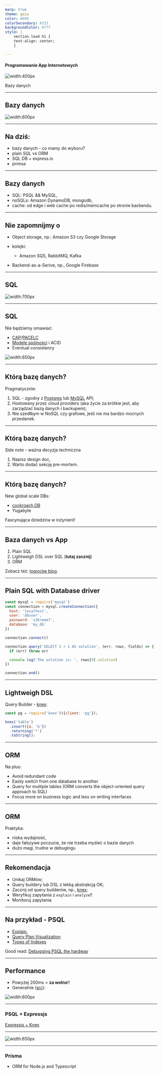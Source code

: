 ```yaml
---
marp: true
theme: gaia
color: #000
colorSecondary: #333
backgroundColor: #fff
style: |
    section.lead h1 {
    text-align: center;
    }

---
```

<!-- _class: lead -->
#### Programowanie App Internetowych

![width:400px](img/analogia_frigate_pallada.jpg)

Bazy danych

---
<!-- _class: lead -->
## Bazy danych

![width:600px](img/overview_s4.svg)

---
<!-- _class: lead -->
## Na dziś:

- bazy danych - co mamy do wyboru?
- plain SQL vs ORM
- SQL DB + express.io
- primsa

---
<!-- _class: lead -->
## Bazy danych

- SQL: PSQL && MySQL,
- noSQLs: Amazon DynamoDB, mongodb,
- cache: od edge i web cache po redis/memcache po stronie backendu.

---
<!-- _class: lead -->
## Nie zapomnijmy o

- Object storage, np.: Amazon S3 czy Google Storage
- kolejki:

  - Amazon SQS, RabbitMQ, Kafka

- Backend-as-a-Serive, np., Google Firebase

---
<!-- _class: lead -->
## SQL

![width:700px](img/Blog_Babelfish-750x422-c-default.png)

---
<!-- _class: lead -->
## SQL

Nie będziemy omawiać:
- [CAP](https://en.wikipedia.org/wiki/CAP_theorem)/[PACELC](https://en.wikipedia.org/wiki/PACELC_theorem)
- [Modele spójności](https://aphyr.com/posts/313-strong-consistency-models) i ACID
- Eventual consistency

![width:650px](https://aphyr.com/data/posts/313/uniprocessor-history.jpg)

---
<!-- _class: lead -->
## Którą bazę danych?

Pragmatycznie:

1. SQL - zgodny z [Postgres](https://www.postgresql.org/) lub [MySQL](https://www.mysql.com/) API;
2. Hostowany przez cloud providers (aka życie za krótkie jest, aby zarządzać bazą danych i backupem);
3. Nie szedłbym w NoSQL czy grafowe, jeśli nie ma bardzo mocnych przesłanek.

---
<!-- _class: lead -->
## Którą bazę danych?

Side note - ważna decyzja techniczna

1. Napisz design doc,
2. Warto dodać sekcję pre-mortem.

---
<!-- _class: lead -->
## Którą bazę danych?

New global scale DBs:

- [cockroach DB](https://www.cockroachlabs.com/)
- Yugabyte

Fascynująca dziedzina w inżynierii!

---
<!-- _class: lead -->
## Baza danych vs App

1. Plain SQL
2. Lightweigh DSL over SQL (**tutaj zacznij**)
3. ORM


Zobacz też: [logrocke blog](https://blog.logrocket.com/node-js-orms-why-shouldnt-use/).


---
<!-- _class: lead -->
## Plain SQL with Database driver

```js
const mysql = require('mysql')
const connection = mysql.createConnection({
  host: 'localhost',
  user: 'dbuser',
  password: 's3kreee7',
  database: 'my_db'
})

connection.connect()

connection.query('SELECT 1 + 1 AS solution', (err, rows, fields) => {
  if (err) throw err

  console.log('The solution is: ', rows[0].solution)
})

connection.end()
```

---
<!-- _class: lead -->
## Lightweigh DSL

Query Builder - [knex](https://github.com/knex/knex):

```js
const pg = require('knex')({client: 'pg'});

knex('table')
  .insert({a: 'b'})
  .returning('*')
  .toString();
```

---
<!-- _class: lead -->
## ORM

Na plus:

- Avoid redundant code
- Easily switch from one database to another
- Query for multiple tables (ORM converts the object-oriented query approach to SQL)
- Focus more on business logic and less on writing interfaces

---
<!-- _class: lead -->
## ORM

Praktyka:

- niska wydajność,
- daje fałszywe poczucie, że nie trzeba myśleć o bazie danych
- dużo magi, trudne w debugingu

---
<!-- _class: lead -->
## Rekomendacja

- Unikaj ORMów;
- Query buildery lub DSL z lekką abstrakcją OK;
- Zacznij od query builderów, np., [knex](https://github.com/knex/knex);
- Weryfikuj zapytania z `explain` i `analyze`!!
- Monitoruj zapytania

---
<!-- _class: lead -->
## Na przykład - PSQL

- [Explain](https://wiki.postgresql.org/images/4/45/Explaining_EXPLAIN.pdf),
- [Query Plan Visualization](http://tatiyants.com/postgres-query-plan-visualization/)
- [Types of Indexes](https://www.justwatch.com/blog/post/mastering-postgres-indexes-in-10-minutes/)

Good read: [Debugging PSQL the hardway](https://www.justwatch.com/blog/post/debugging-postgresql-performance-the-hard-way/)

---
<!-- _class: lead -->
## Performance

- Powyżej 200ms = **za wolno**!!
- Generalnie ([src](https://postgres.ai/blog/20210909-what-is-a-slow-sql-query)):

![width:600px](https://postgres.ai/assets/blog/20210909-slow-sql.png)

---
<!-- _class: lead -->
### PSQL + Expressjs

[Expressjs + Knex](https://frontend.turing.edu/lessons/module-4/knex-postgres.html)

---
<!-- _class: lead -->

![width:650px](https://raw.githubusercontent.com/prisma/presskit/main/Assets/Prisma-IndigoLogo.svg)

---
<!-- _class: lead -->
### Prisma

- ORM for Node.js and Typescript
